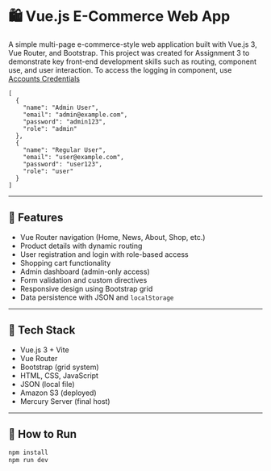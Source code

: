 # 🛍️ Vue.js E-Commerce Web App

A simple multi-page e-commerce-style web application built with Vue.js 3, Vue Router, and Bootstrap. This project was created for Assignment 3 to demonstrate key front-end development skills such as routing, component use, and user interaction. To access the logging in component, use [Accounts Credentials](https://github.com/joonochakma/interface-assignment3/blob/main/A3/src/assets/users.json) 
```
[
  {
    "name": "Admin User",
    "email": "admin@example.com",
    "password": "admin123",
    "role": "admin"
  },
  {
    "name": "Regular User",
    "email": "user@example.com",
    "password": "user123",
    "role": "user"
  }
]
```

---

## 🔑 Features

- Vue Router navigation (Home, News, About, Shop, etc.)
- Product details with dynamic routing
- User registration and login with role-based access
- Shopping cart functionality
- Admin dashboard (admin-only access)
- Form validation and custom directives
- Responsive design using Bootstrap grid
- Data persistence with JSON and `localStorage`

---

## 🧰 Tech Stack

- Vue.js 3 + Vite
- Vue Router
- Bootstrap (grid system)
- HTML, CSS, JavaScript
- JSON (local file)
- Amazon S3 (deployed)
- Mercury Server (final host)

---

## 🚀 How to Run

```bash
npm install
npm run dev
